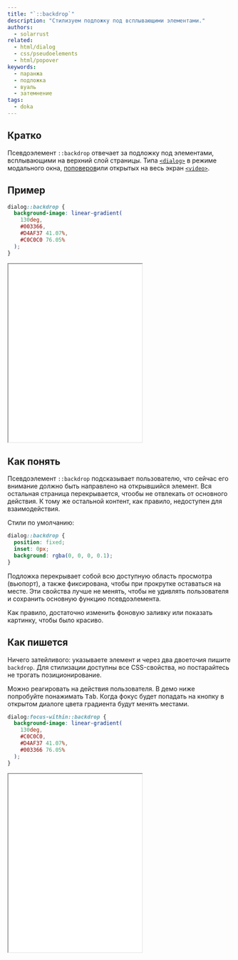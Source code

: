 ```yaml
---
title: "`::backdrop`"
description: "Стилизуем подложку под всплывающими элементами."
authors:
  - solarrust
related:
  - html/dialog
  - css/pseudoelements
  - html/popover
keywords:
  - паранжа
  - подложка
  - вуаль
  - затемнение
tags:
  - doka
---
```


## Кратко

Псевдоэлемент `::backdrop` отвечает за подложку под элементами, всплывающими на верхний слой страницы. Типа [`<dialog>`](/html/dialog/) в режиме модального окна, [поповеров](/html/popover/)или открытых на весь экран [`<video>`](/html/video/).

## Пример

```css
dialog::backdrop {
  background-image: linear-gradient(
    130deg,
    #003366,
    #D4AF37 41.07%,
    #C0C0C0 76.05%
  );
}
```

<iframe title="Базовый пример" src="demos/base/" height="400"></iframe>

## Как понять

Псевдоэлемент `::backdrop` подсказывает пользователю, что сейчас его внимание должно быть направлено на открывшийся элемент. Вся остальная страница перекрывается, чтообы не отвлекать от основного действия. К тому же остальной контент, как правило, недоступен для взаимодействия.

Стили по умолчанию:

```css
dialog::backdrop {
  position: fixed;
  inset: 0px;
  background: rgba(0, 0, 0, 0.1);
}
```

Подложка перекрывает собой всю доступную область просмотра (вьюпорт), а также фиксирована, чтобы при прокрутке оставаться на месте. Эти свойства лучше не менять, чтобы не удивлять пользователя и сохранить основную функцию псевдоэлемента.

Как правило, достаточно изменить фоновую заливку или показать картинку, чтобы было красиво.

## Как пишется

Ничего затейливого: указываете элемент и через два двоеточия пишите `backdrop`. Для стилизации доступны все CSS-свойства, но постарайтесь не трогать позиционирование.

Можно реагировать на действия пользователя. В демо ниже попробуйте понажимать <kbd>Tab</kbd>. Когда фокус будет попадать на кнопку в открытом диалоге цвета градиента будут менять местами.

```css
dialog:focus-within::backdrop {
  background-image: linear-gradient(
    130deg,
    #C0C0C0,
    #D4AF37 41.07%,
    #003366 76.05%
  );
}
```

<iframe title="Реагируем на фокус" src="demos/focus/" height="400"></iframe>
